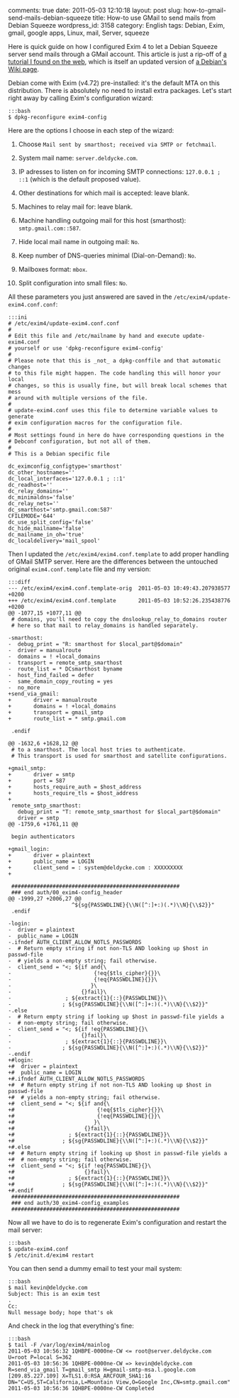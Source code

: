 comments: true
date: 2011-05-03 12:10:18
layout: post
slug: how-to-gmail-send-mails-debian-squeeze
title: How-to use GMail to send mails from Debian Squeeze
wordpress_id: 3158
category: English
tags: Debian, Exim, gmail, google apps, Linux, mail, Server, squeeze

Here is quick guide on how I configured Exim 4 to let a Debian Squeeze server send mails through a GMail account. This article is just a rip-off of [a tutorial I found on the web](http://www.manu-j.com/blog/wordpress-exim4-ubuntu-gmail-smtp/75/), which is itself an updated version of [a Debian's Wiki page](http://wiki.debian.org/GmailAndExim4).

Debian come with Exim (v4.72) pre-installed: it's the default MTA on this distribution. There is absolutely no need to install extra packages. Let's start right away by calling Exim's configuration wizard:

    :::bash
    $ dpkg-reconfigure exim4-config

Here are the options I choose in each step of the wizard:

  1. Choose `Mail sent by smarthost; received via SMTP or fetchmail`.

  2. System mail name: `server.deldycke.com`.

  3. IP adresses to listen on for incoming SMTP connections: `127.0.0.1 ; ::1` (which is the default proposed value).

  4. Other destinations for which mail is accepted: leave blank.

  5. Machines to relay mail for: leave blank.

  6. Machine handling outgoing mail for this host (smarthost): `smtp.gmail.com::587`.

  7. Hide local mail name in outgoing mail: `No`.

  8. Keep number of DNS-queries minimal (Dial-on-Demand): `No`.

  9. Mailboxes format: `mbox`.

  10. Split configuration into small files: `No`.

All these parameters you just answered are saved in the `/etc/exim4/update-exim4.conf.conf`:

    :::ini
    # /etc/exim4/update-exim4.conf.conf
    #
    # Edit this file and /etc/mailname by hand and execute update-exim4.conf
    # yourself or use 'dpkg-reconfigure exim4-config'
    #
    # Please note that this is _not_ a dpkg-conffile and that automatic changes
    # to this file might happen. The code handling this will honor your local
    # changes, so this is usually fine, but will break local schemes that mess
    # around with multiple versions of the file.
    #
    # update-exim4.conf uses this file to determine variable values to generate
    # exim configuration macros for the configuration file.
    #
    # Most settings found in here do have corresponding questions in the
    # Debconf configuration, but not all of them.
    #
    # This is a Debian specific file

    dc_eximconfig_configtype='smarthost'
    dc_other_hostnames=''
    dc_local_interfaces='127.0.0.1 ; ::1'
    dc_readhost=''
    dc_relay_domains=''
    dc_minimaldns='false'
    dc_relay_nets=''
    dc_smarthost='smtp.gmail.com:587'
    CFILEMODE='644'
    dc_use_split_config='false'
    dc_hide_mailname='false'
    dc_mailname_in_oh='true'
    dc_localdelivery='mail_spool'

Then I updated the `/etc/exim4/exim4.conf.template` to add proper handling of GMail SMTP server. Here are the differences between the untouched original `exim4.conf.template` file and my version:

    :::diff
    --- /etc/exim4/exim4.conf.template-orig  2011-05-03 10:49:43.207938577 +0200
    +++ /etc/exim4/exim4.conf.template       2011-05-03 10:52:26.235438776 +0200
    @@ -1077,15 +1077,11 @@
     # domains, you'll need to copy the dnslookup_relay_to_domains router
     # here so that mail to relay_domains is handled separately.

    -smarthost:
    -  debug_print = "R: smarthost for $local_part@$domain"
    -  driver = manualroute
    -  domains = ! +local_domains
    -  transport = remote_smtp_smarthost
    -  route_list = * DCsmarthost byname
    -  host_find_failed = defer
    -  same_domain_copy_routing = yes
    -  no_more
    +send_via_gmail:
    +       driver = manualroute
    +       domains = ! +local_domains
    +       transport = gmail_smtp
    +       route_list = * smtp.gmail.com

     .endif

    @@ -1632,6 +1628,12 @@
     # to a smarthost. The local host tries to authenticate.
     # This transport is used for smarthost and satellite configurations.

    +gmail_smtp:
    +       driver = smtp
    +       port = 587
    +       hosts_require_auth = $host_address
    +       hosts_require_tls = $host_address
    +
     remote_smtp_smarthost:
       debug_print = "T: remote_smtp_smarthost for $local_part@$domain"
       driver = smtp
    @@ -1759,6 +1761,11 @@

     begin authenticators

    +gmail_login:
    +       driver = plaintext
    +       public_name = LOGIN
    +       client_send = : system@deldycke.com : XXXXXXXXX
    +

     #####################################################
     ### end auth/00_exim4-config_header
    @@ -1999,27 +2006,27 @@
                        ^${sg{PASSWDLINE}{\\N([^:]+:)(.*)\\N}{\\$2}}"
     .endif

    -login:
    -  driver = plaintext
    -  public_name = LOGIN
    -.ifndef AUTH_CLIENT_ALLOW_NOTLS_PASSWORDS
    -  # Return empty string if not non-TLS AND looking up $host in passwd-file
    -  # yields a non-empty string; fail otherwise.
    -  client_send = "<; ${if and{\
    -                          {!eq{$tls_cipher}{}}\
    -                          {!eq{PASSWDLINE}{}}\
    -                         }\
    -                      {}fail}\
    -                 ; ${extract{1}{::}{PASSWDLINE}}\
    -                ; ${sg{PASSWDLINE}{\\N([^:]+:)(.*)\\N}{\\$2}}"
    -.else
    -  # Return empty string if looking up $host in passwd-file yields a
    -  # non-empty string; fail otherwise.
    -  client_send = "<; ${if !eq{PASSWDLINE}{}\
    -                      {}fail}\
    -                 ; ${extract{1}{::}{PASSWDLINE}}\
    -                ; ${sg{PASSWDLINE}{\\N([^:]+:)(.*)\\N}{\\$2}}"
    -.endif
    +#login:
    +#  driver = plaintext
    +#  public_name = LOGIN
    +#.ifndef AUTH_CLIENT_ALLOW_NOTLS_PASSWORDS
    +#  # Return empty string if not non-TLS AND looking up $host in passwd-file
    +#  # yields a non-empty string; fail otherwise.
    +#  client_send = "<; ${if and{\
    +#                          {!eq{$tls_cipher}{}}\
    +#                          {!eq{PASSWDLINE}{}}\
    +#                         }\
    +#                      {}fail}\
    +#                 ; ${extract{1}{::}{PASSWDLINE}}\
    +#               ; ${sg{PASSWDLINE}{\\N([^:]+:)(.*)\\N}{\\$2}}"
    +#.else
    +#  # Return empty string if looking up $host in passwd-file yields a
    +#  # non-empty string; fail otherwise.
    +#  client_send = "<; ${if !eq{PASSWDLINE}{}\
    +#                      {}fail}\
    +#                 ; ${extract{1}{::}{PASSWDLINE}}\
    +#               ; ${sg{PASSWDLINE}{\\N([^:]+:)(.*)\\N}{\\$2}}"
    +#.endif
     #####################################################
     ### end auth/30_exim4-config_examples
     #####################################################

Now all we have to do is to regenerate Exim's configuration and restart the mail server:

    :::bash
    $ update-exim4.conf
    $ /etc/init.d/exim4 restart

You can then send a dummy email to test your mail system:

    :::bash
    $ mail kevin@deldycke.com
    Subject: This is an exim test
    .
    Cc:
    Null message body; hope that's ok

And check in the log that everything's fine:

    :::bash
    $ tail -F /var/log/exim4/mainlog
    2011-05-03 10:56:32 1QHBPE-0000ne-CW <= root@server.deldycke.com U=root P=local S=362
    2011-05-03 10:56:36 1QHBPE-0000ne-CW => kevin@deldycke.com R=send_via_gmail T=gmail_smtp H=gmail-smtp-msa.l.google.com [209.85.227.109] X=TLS1.0:RSA_ARCFOUR_SHA1:16 DN="C=US,ST=California,L=Mountain View,O=Google Inc,CN=smtp.gmail.com"
    2011-05-03 10:56:36 1QHBPE-0000ne-CW Completed

